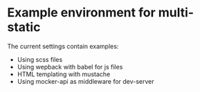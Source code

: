 # Example environment for multi-static

The current settings contain examples:

- Using scss files
- Using wepback with babel for js files
- HTML templating with mustache
- Using mocker-api as middleware for dev-server
